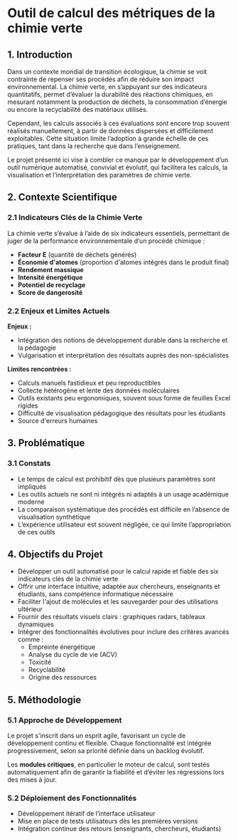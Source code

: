 # Outil de calcul des métriques de la chimie verte

## 1. Introduction

Dans un contexte mondial de transition écologique, la chimie se voit contrainte de repenser ses procédés afin de réduire son impact environnemental. La chimie verte, en s’appuyant sur des indicateurs quantitatifs, permet d’évaluer la durabilité des réactions chimiques, en mesurant notamment la production de déchets, la consommation d’énergie ou encore la recyclabilité des matériaux utilisés.

Cependant, les calculs associés à ces évaluations sont encore trop souvent réalisés manuellement, à partir de données dispersées et difficilement exploitables. Cette situation limite l’adoption à grande échelle de ces pratiques, tant dans la recherche que dans l’enseignement.

Le projet présenté ici vise à combler ce manque par le développement d’un outil numérique automatisé, convivial et évolutif, qui facilitera les calculs, la visualisation et l’interprétation des paramètres de chimie verte.

## 2. Contexte Scientifique

### 2.1 Indicateurs Clés de la Chimie Verte

La chimie verte s’évalue à l’aide de six indicateurs essentiels, permettant de juger de la performance environnementale d’un procédé chimique :

- **Facteur E** (quantité de déchets générés)  
- **Économie d'atomes** (proportion d'atomes intégrés dans le produit final)  
- **Rendement massique**  
- **Intensité énergétique**  
- **Potentiel de recyclage**  
- **Score de dangerosité**

### 2.2 Enjeux et Limites Actuels

**Enjeux :**

- Intégration des notions de développement durable dans la recherche et la pédagogie  
- Vulgarisation et interprétation des résultats auprès des non-spécialistes  

**Limites rencontrées :**

- Calculs manuels fastidieux et peu reproductibles
- Collecte hétérogène et lente des données moléculaires  
- Outils existants peu ergonomiques, souvent sous forme de feuilles Excel rigides  
- Difficulté de visualisation pédagogique des résultats pour les étudiants  
- Source d'erreurs humaines

## 3. Problématique

### 3.1 Constats

- Le temps de calcul est prohibitif dès que plusieurs paramètres sont impliqués  
- Les outils actuels ne sont ni intégrés ni adaptés à un usage académique moderne  
- La comparaison systématique des procédés est difficile en l’absence de visualisation synthétique  
- L’expérience utilisateur est souvent négligée, ce qui limite l’appropriation de ces outils  

## 4. Objectifs du Projet

- Développer un outil automatisé pour le calcul rapide et fiable des six indicateurs clés de la chimie verte  
- Offrir une interface intuitive, adaptée aux chercheurs, enseignants et étudiants, sans compétence informatique nécessaire  
- Faciliter l'ajout de molécules et les sauvegarder pour des utilisations ultérieur
- Fournir des résultats visuels clairs : graphiques radars, tableaux dynamiques  
- Intégrer des fonctionnalités évolutives pour inclure des critères avancés comme :  
  - Empreinte énergétique  
  - Analyse du cycle de vie (ACV)  
  - Toxicité  
  - Recyclabilité  
  - Origine des ressources  

## 5. Méthodologie

### 5.1 Approche de Développement

Le projet s'inscrit dans un esprit agile, favorisant un cycle de développement continu et flexible. Chaque fonctionnalité est intégrée progressivement, selon sa priorité définie dans un backlog évolutif.

Les **modules critiques**, en particulier le moteur de calcul, sont testés automatiquement afin de garantir la fiabilité et d’éviter les régressions lors des mises à jour.

### 5.2 Déploiement des Fonctionnalités

- Développement itératif de l’interface utilisateur  
- Mise en place de tests utilisateurs dès les premières versions  
- Intégration continue des retours (enseignants, chercheurs, étudiants)
